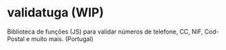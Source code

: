# validatuga (WIP)

Biblioteca de funções (JS) para validar números de telefone, CC, NIF, Cod-Postal e muito mais. (Portugal)



